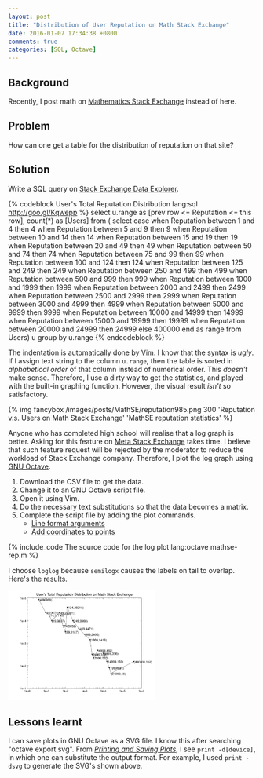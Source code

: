 ```yaml
---
layout: post
title: "Distribution of User Reputation on Math Stack Exchange"
date: 2016-01-07 17:34:38 +0800
comments: true
categories: [SQL, Octave]
---
```


Background
---

Recently, I post math on [Mathematics Stack Exchange][mathse] instead
of here.

Problem
---

How can one get a table for the distribution of reputation on that
site?

Solution
---

Write a SQL query on [Stack Exchange Data Explorer][datase].

{% codeblock User's Total Reputation Distribution lang:sql http://goo.gl/Kqwepp %}
select u.range as [prev row <= Reputation <= this row], count(*) as [Users]
from (
    select case
    when Reputation between 1 and 4 then 4
    when Reputation between 5 and 9 then 9
    when Reputation between 10 and 14 then 14
    when Reputation between 15 and 19 then 19
    when Reputation between 20 and 49 then 49
    when Reputation between 50 and 74 then 74
    when Reputation between 75 and 99 then 99
    when Reputation between 100 and 124 then 124
    when Reputation between 125 and 249 then 249
    when Reputation between 250 and 499 then 499
    when Reputation between 500 and 999 then 999
    when Reputation between 1000 and 1999 then 1999
    when Reputation between 2000 and 2499 then 2499
    when Reputation between 2500 and 2999 then 2999
    when Reputation between 3000 and 4999 then 4999
    when Reputation between 5000 and 9999 then 9999
    when Reputation between 10000 and 14999 then 14999
    when Reputation between 15000 and 19999 then 19999
    when Reputation between 20000 and 24999 then 24999
    else 400000 end as range
        from Users) u
    group by u.range
{% endcodeblock %}

The indentation is automatically done by [Vim].  I know that the
syntax is *ugly*.  If I assign text string to the column `u.range`,
then the table is sorted in *alphabetical order* of that column
instead of numerical order.  This *doesn't* make sense.  Therefore, I
use a dirty way to get the statistics, and played with the built-in
graphing function.  However, the visual result *isn't* so
satisfactory.

{% img fancybox /images/posts/MathSE/reputation985.png 300 'Reputation v.s. Users on Math Stack Exchange' 'MathSE reputation statistics' %}

Anyone who has completed high school will realise that a log graph is
better.  Asking for this feature on [Meta Stack Exchange][metase]
takes time.  I believe that such feature request will be rejected by
the moderator to reduce the workload of Stack Exchange company.
Therefore, I plot the log graph using [GNU Octave][octave].

1. Download the CSV file to get the data.
2. Change it to an GNU Octave script file.
3. Open it using Vim.
4. Do the necessary text substitutions so that the data becomes a
   matrix.
5. Complete the script file by adding the plot commands.
    - [Line format arguments][line-format]
    - [Add coordinates to points][3184351]

{% include_code The source code for the log plot lang:octave mathse-rep.m %}

I choose `loglog` because `semilogx` causes the labels on tail to
overlap.  Here's the results.

<picture class="fancybox" title="Target log graph">
  <source srcset="/images/posts/MathSE/loglog1215.svg"
    media="(min-width: 800px)"></source>
  <img alt="Target log graph" width="300"
    src="/images/posts/MathSE/loglog576.svg" />
</picture>

Lessons learnt
---

I can save plots in GNU Octave as a SVG file.  I know this after
searching "octave export svg".  From
[*Printing and Saving Plots*][svg-export], I see `print -d[device]`,
in which one can substitute the output format.  For example, I used
`print -dsvg` to generate the SVG's shown above.

[mathse]: http://math.stackexchange.com
[datase]: http://data.stackexchange.com
[Vim]: http://www.vim.org
[metase]: http://meta.stackexchange.com
[octave]: https://www.gnu.org/software/octave
[line-format]: https://www.gnu.org/software/octave/doc/interpreter/Two_002dDimensional-Plots.html
[3184351]: http://stackoverflow.com/a/22822575/3184351
[svg-export]: https://www.gnu.org/software/octave/doc/interpreter/Printing-and-Saving-Plots.html
